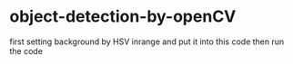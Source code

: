 # object-detection-by-openCV 
first setting background by HSV inrange and put it into this code
then run the code
